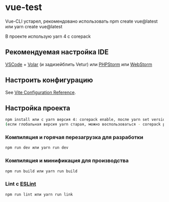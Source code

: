 # vue-test

Vue-CLI устарел, рекомендовано использовать npm create vue@latest или yarn create vue@latest

В проекте использую yarn 4 с corepack

## Рекомендуемая настройка IDE

[VSCode](https://code.visualstudio.com/) + [Volar](https://marketplace.visualstudio.com/items?itemName=Vue.volar) (и задизейблить Vetur) или
[PHPStorm](https://www.jetbrains.com/phpstorm/) или
[WebStorm](hhttps://www.jetbrains.com/webstorm/)

## Настроить конфигурацию

See [Vite Configuration Reference](https://vitejs.dev/config/).

## Настройка проекта

```sh
npm install или с yarn версия 4: corepack enable, после yarn set version stable и последнее yarn install
(если глобальная версия yarn старая, можно воспользоваться - corepack prepare yarn@stable --activate, обязательня версия ноды должна быть Node.js ^16.17 or >=18.6)
```

### Компиляция и горячая перезагрузка для разработки

```sh
npm run dev или yarn run dev
```

### Компиляция и минификация для производства

```sh
npm run build или yarn run build
```

### Lint с [ESLint](https://eslint.org/)

```sh
npm run lint или yarn run link
```
